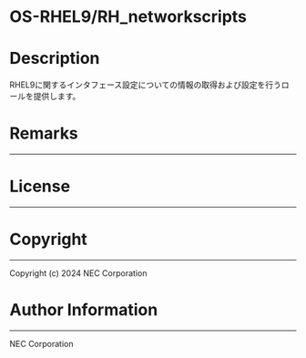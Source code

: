 OS-RHEL9/RH_networkscripts
=======================================================
# Description
RHEL9に関するインタフェース設定についての情報の取得および設定を行うロールを提供します。

# Remarks
-------

# License
-------

# Copyright
---------
Copyright (c) 2024 NEC Corporation

# Author Information
------------------
NEC Corporation
